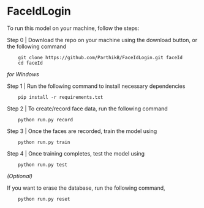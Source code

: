 # FaceIdLogin

To run this model on your machine, follow the steps:

Step 0 | Download the repo on your machine using the download button, or the following command

        git clone https://github.com/ParthikB/FaceIdLogin.git faceId
        cd faceId

<i> for Windows </i>

Step 1 | Run the following command to install necessary dependencies

        pip install -r requirements.txt

Step 2 | To create/record face data, run the following command

        python run.py record
        
Step 3 | Once the faces are recorded, train the model using

        python run.py train
        
Step 4 | Once training completes, test the model using

        python run.py test
        
<i>(Optional)</i>

If you want to erase the database, run the following command,

        python run.py reset
